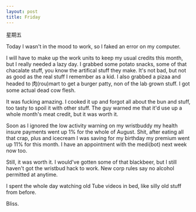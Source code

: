 ```yaml
---
layout: post
title: Friday
---
```

星期五

Today I wasn't in the mood to work, so I faked an error on my computer.

I will have to make up the work units to keep my usual credits this month, but I really needed a lazy day. I grabbed some potato snacks, some of that chacalate stuff, you know the artifical stuff they make. It's not bad, but not as good as the real stuff I remember as a kid.
I also grabbed a pizaa and headed to 肉(rou)mart to get a burger patty, non of the lab grown stuff. I got some actual dead cow flesh.

It was fucking amazing. I cooked it up and forgot all about the bun and stuff, too tasty to spoil it with other stuff. The guy warned me that it'd use up a whole month's meat credit, but it was worth it.

Soon as I ignored the low activity warning on my wristbuddy my health insure payments went up 1% for the whole of August. Shit, after eating all that crap, plus and icecream I was saving for my birthday my premium went up 11% for this month. I have an appointment with the medi(bot) next week now too.

Still, it was worth it. I would've gotten some of that blackbeer, but I still haven't got the wristbud hack to work. New corp rules say no alcohol permitted at anytime.

I spent the whole day watching old Tube videos in bed, like silly old stuff from before.

Bliss.
